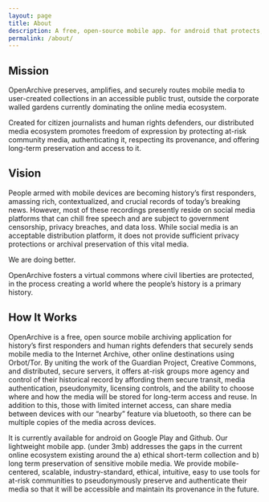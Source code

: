 ```yaml
---
layout: page
title: About
description: A free, open-source mobile app. for android that protects, authenticates, and preserves truth to power. 
permalink: /about/
---
```



<h2 class="textTeal">Mission</h2>
<p>OpenArchive preserves, amplifies, and securely routes mobile media to user-created collections in an accessible public trust, outside the corporate walled gardens currently dominating the online media ecosystem.</p>
<p>Created for citizen journalists and human rights defenders, our distributed media ecosystem promotes freedom of expression by protecting at-risk community media, authenticating it, respecting its provenance, and offering long-term preservation and access to it.</p>


<h2 class="textTeal">Vision</h2>
<p>People armed with mobile devices are becoming history’s first responders, amassing rich, contextualized, and crucial records of today’s breaking news. However, most of these recordings presently reside on social media platforms that can chill free speech and are subject to government censorship, privacy breaches, and data loss. While social media is an acceptable distribution platform, it does not provide sufficient privacy protections or archival preservation of this vital media.</p>

<p>We are doing better.</p>


<p>OpenArchive fosters a virtual commons where civil liberties are protected, in the process creating a world where the people’s history is a primary history.</p>


<h2 class="textTeal">How It Works</h2>
<p>OpenArchive is a free, open source mobile archiving application for history’s first responders and human rights defenders that securely sends mobile media to the Internet Archive, other online destinations using Orbot/Tor. By uniting the work of the Guardian Project, Creative Commons, and distributed, secure servers, it offers at-risk groups more agency and control of their historical record by affording them secure transit, media authentication, pseudonymity, licensing controls, and the ability to choose where and how the media will be stored for long-term access and reuse. In addition to this, those with limited internet access, can share media between devices with our “nearby” feature via bluetooth, so there can be multiple copies of the media across devices.</p>
<p>It is currently available for android on Google Play and Github. Our lightweight mobile app. (under 3mb) addresses the gaps in the current online ecosystem existing around the a) ethical short-term collection and b) long term preservation of sensitive mobile media. We provide mobile-centered, scalable, industry-standard, ethical, intuitive, easy to use tools for at-risk communities to pseudonymously preserve and authenticate their media so that it will be accessible and maintain its provenance in the future.</p>
